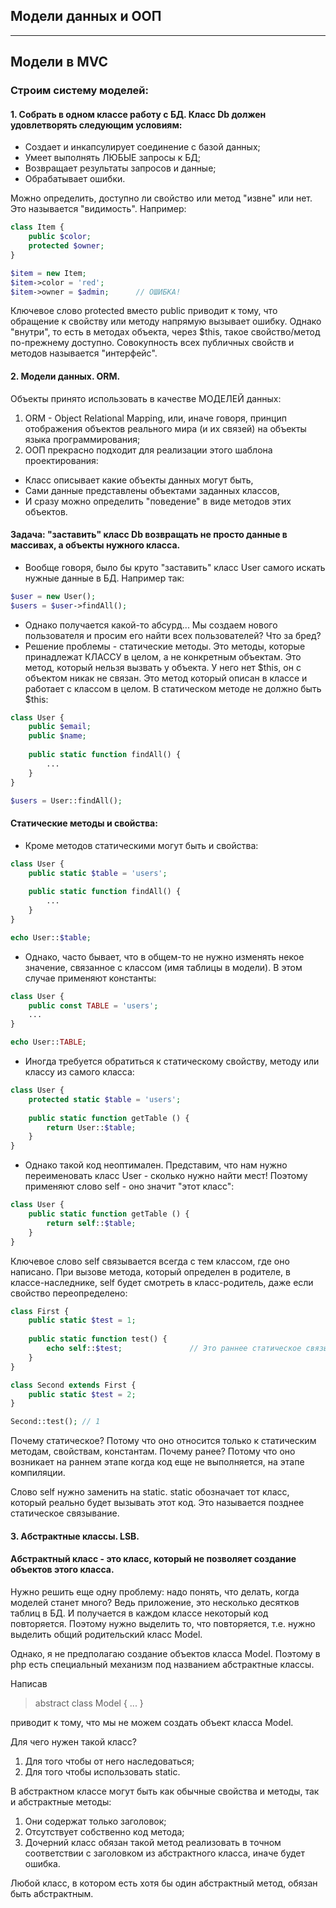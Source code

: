 ## Модели данных и ООП
***

## Модели в MVC
### Строим систему моделей:
#### 1. Собрать в одном классе работу с БД. Класс Db должен удовлетворять следующим условиям:
- Создает и инкапсулирует соединение с базой данных;
- Умеет выполнять ЛЮБЫЕ запросы к БД;
- Возвращает результаты запросов и данные;
- Обрабатывает ошибки.

Можно определить, доступно ли свойство или метод "извне" или нет. Это называется "видимость". Например:
~~~php
class Item {
    public $color;
    protected $owner;
}

$item = new Item;
$item->color = 'red';
$item->owner = $admin;      // ОШИБКА!
~~~
Ключевое слово protected вместо public приводит к тому, что обращение к свойству или методу напрямую вызывает ошибку.
Однако "внутри", то есть в методах объекта, через $this, такое свойство/метод по-прежнему доступно.
Совокупность всех публичных свойств и методов называется "интерфейс".



#### 2. Модели данных. ORM. 
Объекты принято использовать в качестве МОДЕЛЕЙ данных:
1. ORM - Object Relational Mapping, или, иначе говоря, принцип отображения объектов реального мира (и их связей) на объекты языка программирования;
2. ООП прекрасно подходит для реализации этого шаблона проектирования: 
- Класс описывает какие объекты данных могут быть,
- Сами данные представлены объектами заданных классов,
- И сразу можно определить "поведение" в виде методов этих объектов.

#### Задача: "заставить" класс Db возвращать не просто данные в массивах, а объекты нужного класса.

- Вообще говоря, было бы круто "заставить" класс User самого искать нужные данные в БД. Например так:
~~~php
$user = new User();
$users = $user->findAll();
~~~
- Однако получается какой-то абсурд... Мы создаем нового пользователя и просим его найти всех пользователей? Что за бред?
- Решение проблемы - статические методы. Это методы, которые принадлежат КЛАССУ в целом, а не конкретным объектам. Это метод, который нельзя вызвать у объекта.
У него нет $this, он с объектом никак не связан. Это метод который описан в классе и работает с классом в целом.
В статическом методе не должно быть $this:
~~~php
class User {
    public $email;
    public $name;
    
    public static function findAll() {
        ...
    }
}

$users = User::findAll();
~~~

#### Статические методы и свойства:
- Кроме методов статическими могут быть и свойства:
~~~php
class User {
    public static $table = 'users';
    
    public static function findAll() {
        ...
    }
}

echo User::$table;
~~~
- Однако, часто бывает, что в общем-то не нужно изменять некое значение, связанное с классом (имя таблицы в модели).
В этом случае применяют константы:
~~~php
class User {
    public const TABLE = 'users';
    ...
}

echo User::TABLE;
~~~
- Иногда требуется обратиться к статическому свойству, методу или классу из самого класса:
~~~php
class User {
    protected static $table = 'users';
    
    public static function getTable () {
        return User::$table;
    }
} 
~~~
- Однако такой код неоптимален. Представим, что нам нужно переименовать класс User - сколько нужно найти мест! Поэтому применяют слово self - оно значит "этот класс":
~~~php
class User {
    public static function getTable () {
        return self::$table;
    }
} 
~~~


Ключевое слово self связывается всегда с тем классом, где оно написано. 
При вызове метода, который определен в родителе, в классе-наследнике, self будет смотреть в класс-родитель, даже если свойство переопределено:
~~~php
class First {
    public static $test = 1;
    
    public static function test() {
        echo self::$test;               // Это раннее статическое связывание
    }
}

class Second extends First {
    public static $test = 2;
}

Second::test(); // 1
~~~
Почему статическое? Потому что оно относится только к статическим методам, свойствам, константам.
Почему ранее? Потому что оно возникает на раннем этапе когда код еще не выполняется, на этапе компиляции.

Слово self нужно заменить на static.
static обозначает тот класс, который реально будет вызывать этот код. Это называется позднее статическое связывание.


#### 3. Абстрактные классы. LSB.
#### Абстрактный класс - это класс, который не позволяет создание объектов этого класса.
Нужно решить еще одну проблему: надо понять, что делать, когда моделей станет много? Ведь приложение, это несколько десятков таблиц в БД.
И получается в каждом классе некоторый код повторяется. Поэтому нужно выделить то, что повторяется, т.е. нужно выделить общий родительский класс Model.

Однако, я не предполагаю создание объектов класса Model. Поэтому в php есть специальный механизм под названием абстрактные классы.

Написав 
> abstract class Model { ... }

приводит к тому, что мы не можем создать объект класса Model.

Для чего нужен такой класс?
1. Для того чтобы от него наследоваться;
2. Для того чтобы использовать static.

В абстрактном классе могут быть как обычные свойства и методы, так и абстрактные методы:
1. Они содержат только заголовок;
2. Отсутствует собственно код метода;
3. Дочерний класс обязан такой метод реализовать в точном соответствии с заголовком из абстрактного класса, иначе будет ошибка.

Любой класс, в котором есть хотя бы один абстрактный метод, обязан быть абстрактным.

